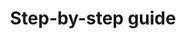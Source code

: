 ---
layout: default
title: Step-by-step guide
parent: Day 4
grand_parent: Kotlin for java refugees
nav_order: 4
---